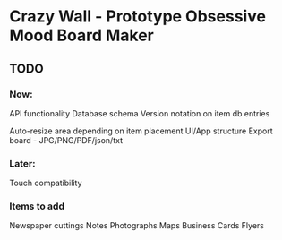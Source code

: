 # Crazy Wall - Prototype Obsessive Mood Board Maker

## TODO

### Now:

API functionality
Database schema
Version notation on item db entries

<!-- Item templates in local data -->
<!-- Position items relative to center (X:0, y:0) -->

Auto-resize area depending on item placement
UI/App structure
Export board - JPG/PNG/PDF/json/txt

<!-- Moving items when zoomed out - increase sensitivity -->

### Later:

Touch compatibility

### Items to add

Newspaper cuttings
Notes
Photographs
Maps
Business Cards
Flyers
